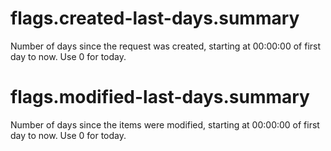 # flags.created-last-days.summary

Number of days since the request was created, starting at 00:00:00 of first day to now. Use 0 for today.

# flags.modified-last-days.summary

Number of days since the items were modified, starting at 00:00:00 of first day to now. Use 0 for today.
